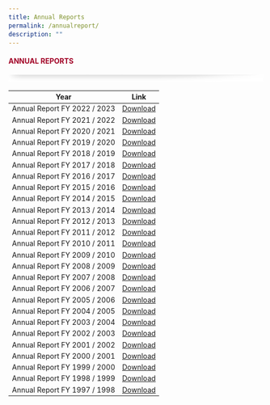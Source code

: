 ```yaml
---
title: Annual Reports
permalink: /annualreport/
description: ""
---
```

#### <font style="color:#a20427;">ANNUAL REPORTS</font>

![](/images/About/header-border.png)

 |Year | Link |
 -------- | -------- |
|Annual Report FY 2022 / 2023 | [Download](https://appdev.ifdemo.com/ncpcorgsg/downloads/ar/NCPC_AR2023_Online.pdf) |
|Annual Report FY 2021 / 2022 | [Download](https://appdev.ifdemo.com/ncpcorgsg/downloads/ar/NCPC_AR2022_Online.pdf) |
|Annual Report FY 2020 / 2021 | [Download](https://appdev.ifdemo.com/ncpcorgsg/downloads/ar/annual_2021_3.pdf) |
|Annual Report FY 2019 / 2020 | [Download](https://appdev.ifdemo.com/ncpcorgsg/downloads/ar/annual_2020.pdf) |
|Annual Report FY 2018 / 2019 | [Download](https://appdev.ifdemo.com/ncpcorgsg/downloads/ar/annual_2019.pdf) |
|Annual Report FY 2017 / 2018 | [Download](https://appdev.ifdemo.com/ncpcorgsg/downloads/ar/annual_2017.pdf) |
|Annual Report FY 2016 / 2017 | [Download](https://appdev.ifdemo.com/ncpcorgsg/downloads/ar/NCPC%20AR2016%20FA.pdf) |
|Annual Report FY 2015 / 2016 | [Download](https://appdev.ifdemo.com/ncpcorgsg/downloads/ar/annual_2016.pdf) |
|Annual Report FY 2014 / 2015 | [Download](https://appdev.ifdemo.com/ncpcorgsg/downloads/ar/annual_2015.pdf) |
|Annual Report FY 2013 / 2014 | [Download](https://appdev.ifdemo.com/ncpcorgsg/downloads/ar/annual_2014.pdf) |
|Annual Report FY 2012 / 2013 | [Download](https://appdev.ifdemo.com/ncpcorgsg/downloads/ar/annual_2013.pdf) |
|Annual Report FY 2011 / 2012 | [Download](https://appdev.ifdemo.com/ncpcorgsg/downloads/ar/annual_2012.pdf) |
|Annual Report FY 2010 / 2011 | [Download](https://appdev.ifdemo.com/ncpcorgsg/downloads/ar/annual_2011.pdf) |
|Annual Report FY 2009 / 2010 | [Download](https://appdev.ifdemo.com/ncpcorgsg/downloads/ar/annual_2010.pdf) |
|Annual Report FY 2008 / 2009 | [Download](https://appdev.ifdemo.com/ncpcorgsg/downloads/ar/annual_2009.pdf) |
|Annual Report FY 2007 / 2008 | [Download](https://appdev.ifdemo.com/ncpcorgsg/downloads/ar/annual_2008.pdf) |
|Annual Report FY 2006 / 2007 | [Download](https://appdev.ifdemo.com/ncpcorgsg/downloads/ar/annual_2007.pdf) |
|Annual Report FY 2005 / 2006 |[Download](https://appdev.ifdemo.com/ncpcorgsg/downloads/ar/annual_2006.pdf) |
|Annual Report FY 2004 / 2005 | [Download](https://appdev.ifdemo.com/ncpcorgsg/downloads/ar/annual_2005.pdf) |
|Annual Report FY 2003 / 2004 | [Download](https://appdev.ifdemo.com/ncpcorgsg/downloads/ar/annual_2004.pdf) |
|Annual Report FY 2002 / 2003 | [Download](https://appdev.ifdemo.com/ncpcorgsg/downloads/ar/annual_2003.pdf) |
|Annual Report FY 2001 / 2002 | [Download](https://appdev.ifdemo.com/ncpcorgsg/downloads/ar/annual_2002.pdf) |
|Annual Report FY 2000 / 2001 | [Download](https://appdev.ifdemo.com/ncpcorgsg/downloads/ar/annual_2001.pdf) |
|Annual Report FY 1999 / 2000 | [Download](https://appdev.ifdemo.com/ncpcorgsg/downloads/ar/annual_2000.pdf) |
|Annual Report FY 1998 / 1999 | [Download](https://appdev.ifdemo.com/ncpcorgsg/downloads/ar/annual_1999.pdf) |
|Annual Report FY 1997 / 1998 | [Download](https://appdev.ifdemo.com/ncpcorgsg/downloads/ar/annual_1998.pdf) |